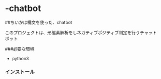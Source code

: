 # -chatbot

##ちいかは構文を使った、chatbot

このプロジェクトは、形態素解析をしネガティブポジティブ判定を行うチャットボット

###必要な環境

- python3

### インストール
